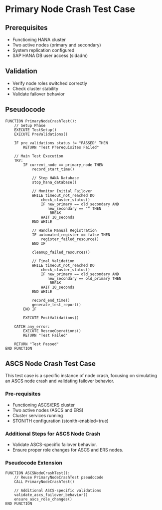 # Primary Node Crash Test Case

## Prerequisites

- Functioning HANA cluster
- Two active nodes (primary and secondary)
- System replication configured
- SAP HANA DB user access (sidadm)

## Validation

- Verify node roles switched correctly
- Check cluster stability
- Validate failover behavior

## Pseudocode

```pseudocode
FUNCTION PrimaryNodeCrashTest():
    // Setup Phase
    EXECUTE TestSetup()
    EXECUTE PreValidations()

    IF pre_validations_status != "PASSED" THEN
        RETURN "Test Prerequisites Failed"

    // Main Test Execution
    TRY:
        IF current_node == primary_node THEN
            record_start_time()
            
            // Stop HANA Database
            stop_hana_database()
            
            // Monitor Initial Failover
            WHILE timeout_not_reached DO
                check_cluster_status()
                IF new_primary == old_secondary AND 
                   new_secondary == "" THEN
                    BREAK
                WAIT 10_seconds
            END WHILE

            // Handle Manual Registration
            IF automated_register == false THEN
                register_failed_resource()
            END IF

            cleanup_failed_resources()
            
            // Final Validation
            WHILE timeout_not_reached DO
                check_cluster_status()
                IF new_primary == old_secondary AND 
                   new_secondary == old_primary THEN
                    BREAK
                WAIT 10_seconds
            END WHILE

            record_end_time()
            generate_test_report()
        END IF

        EXECUTE PostValidations()

    CATCH any_error:
        EXECUTE RescueOperations()
        RETURN "Test Failed"

    RETURN "Test Passed"
END FUNCTION
```

## ASCS Node Crash Test Case

This test case is a specific instance of node crash, focusing on simulating an ASCS node crash and validating failover behavior.

### Pre-requisites

- Functioning ASCS/ERS cluster
- Two active nodes (ASCS and ERS)
- Cluster services running
- STONITH configuration (stonith-enabled=true)

### Additional Steps for ASCS Node Crash

- Validate ASCS-specific failover behavior.
- Ensure proper role changes for ASCS and ERS nodes.

### Pseudocode Extension

```pseudocode
FUNCTION ASCSNodeCrashTest():
    // Reuse PrimaryNodeCrashTest pseudocode
    CALL PrimaryNodeCrashTest()

    // Additional ASCS-specific validations
    validate_ascs_failover_behavior()
    ensure_ascs_role_changes()
END FUNCTION
```